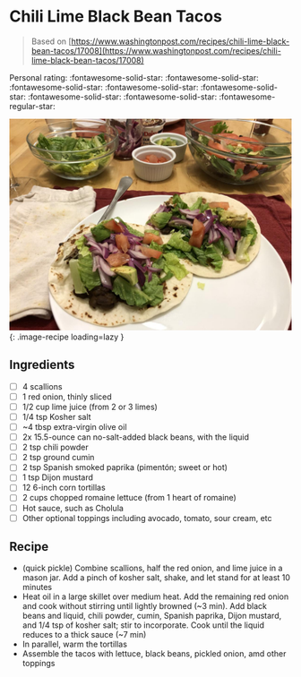 # Chili Lime Black Bean Tacos

> Based on [https://www.washingtonpost.com/recipes/chili-lime-black-bean-tacos/17008](https://www.washingtonpost.com/recipes/chili-lime-black-bean-tacos/17008)

<!-- {cts} rating=4; (User can specify rating on scale of 1-5) -->
Personal rating: :fontawesome-solid-star: :fontawesome-solid-star: :fontawesome-solid-star: :fontawesome-solid-star: :fontawesome-solid-star: :fontawesome-solid-star: :fontawesome-solid-star: :fontawesome-regular-star:
<!-- {cte} -->

<!-- {cts} name_image=chili_lime_black_bean_tacos.jpeg; (User can specify image name) -->
![chili_lime_black_bean_tacos.jpeg](./chili_lime_black_bean_tacos.jpeg){: .image-recipe loading=lazy }
<!-- {cte} -->

## Ingredients

* [ ] 4 scallions
* [ ] 1 red onion, thinly sliced
* [ ] 1/2 cup lime juice (from 2 or 3 limes)
* [ ] 1/4 tsp Kosher salt
* [ ] ~4 tbsp extra-virgin olive oil
* [ ] 2x 15.5-ounce can no-salt-added black beans, with the liquid
* [ ] 2 tsp chili powder
* [ ] 2 tsp ground cumin
* [ ] 2 tsp Spanish smoked paprika (pimentón; sweet or hot)
* [ ] 1 tsp Dijon mustard
* [ ] 12 6-inch corn tortillas
* [ ] 2 cups chopped romaine lettuce (from 1 heart of romaine)
* [ ] Hot sauce, such as Cholula
* [ ] Other optional toppings including avocado, tomato, sour cream, etc

## Recipe

* (quick pickle) Combine scallions, half the red onion, and lime juice in a mason jar. Add a pinch of kosher salt, shake, and let stand for at least 10 minutes
* Heat oil in a large skillet over medium heat. Add the remaining red onion and cook without stirring until lightly browned (~3 min). Add black beans and liquid, chili powder, cumin, Spanish paprika, Dijon mustard, and 1/4 tsp of kosher salt; stir to incorporate. Cook until the liquid reduces to a thick sauce (~7 min)
* In parallel, warm the tortillas
* Assemble the tacos with lettuce, black beans, pickled onion, amd other toppings
